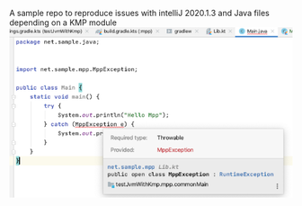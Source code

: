 A sample repo to reproduce issues with intelliJ 2020.1.3 and Java files depending on a KMP module
![screenshot.png](screenshot.png)